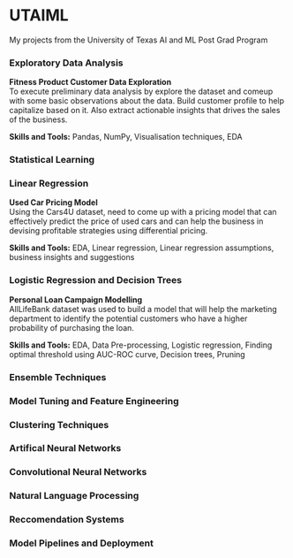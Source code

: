# UTAIML
My projects from the University of Texas AI and ML Post Grad Program


### Exploratory Data Analysis
**Fitness Product Customer Data Exploration**  
To execute preliminary data analysis by explore the dataset and comeup with some basic observations about the data. Build customer profile to help capitalize based on it. Also extract actionable insights that drives the sales of the business.

**Skills and Tools:**
Pandas, NumPy, Visualisation techniques, EDA

### Statistical Learning

### Linear Regression
**Used Car Pricing Model**  
Using the Cars4U dataset, need to come up with a pricing model that can effectively predict the price of used cars and can help the business in devising profitable strategies using differential pricing.

**Skills and Tools:**
EDA, Linear regression, Linear regression assumptions, business insights and suggestions

### Logistic Regression and Decision Trees
**Personal Loan Campaign Modelling**  
AllLifeBank dataset was used to build a model that will help the marketing department to identify the potential customers who have a higher probability of purchasing the loan.

**Skills and Tools:**
EDA, Data Pre-processing, Logistic regression, Finding optimal threshold using AUC-ROC curve, Decision trees, Pruning

### Ensemble Techniques

### Model Tuning and Feature Engineering

### Clustering Techniques

### Artifical Neural Networks

### Convolutional Neural Networks

### Natural Language Processing

### Reccomendation Systems

### Model Pipelines and Deployment


